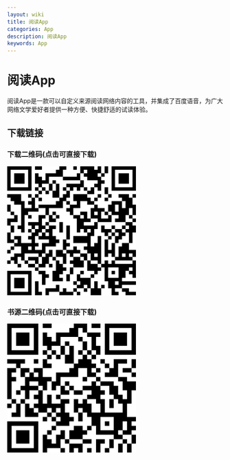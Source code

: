 ```yaml
---
layout: wiki
title: 阅读App
categories: App
description: 阅读App
keywords: App
---
```


# 阅读App

阅读App是一款可以自定义来源阅读网络内容的工具，并集成了百度语音，为广大网络文学爱好者提供一种方便、快捷舒适的试读体验。

## 下载链接

### 下载二维码(点击可直接下载)

[![下载二维码](/images/wiki/YueDu_QR.png)](https://github.com/wonphe/YueDu/releases/download/2.19.080208/YueDu_2.19.080208.apk)

### 书源二维码(点击可直接下载)

[![书源二维码](/images/wiki/YueDu_BookSource.png)](https://www.0x16.top/myBookSource)
